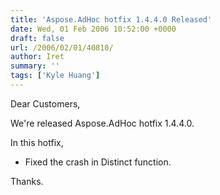 ```yaml
---
title: 'Aspose.AdHoc hotfix 1.4.4.0 Released'
date: Wed, 01 Feb 2006 10:52:00 +0000
draft: false
url: /2006/02/01/40810/
author: Iret
summary: ''
tags: ['Kyle Huang']
---
```


Dear Customers,  
  
We're released Aspose.AdHoc hotfix 1.4.4.0.  
  
In this hotfix,  
  
*   Fixed the crash in Distinct function.
  
Thanks.







